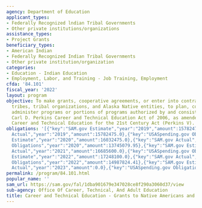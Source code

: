 ```yaml
---
agency: Department of Education
applicant_types:
- Federally Recognized lndian Tribal Governments
- Other private institutions/organizations
assistance_types:
- Project Grants
beneficiary_types:
- American Indian
- Federally Recognized Indian Tribal Governments
- Other private institution/organization
categories:
- Education - Indian Education
- Employment, Labor, and Training - Job Training, Employment
cfda: '84.101'
fiscal_year: '2022'
layout: program
objective: To make grants, cooperative agreements, or enter into contracts with Indian
  tribes, tribal organizations, and Alaska Native entities, to plan, conduct, and
  administer programs or portions of programs authorized by and consistent with the
  Carl D. Perkins Career and Technical Education Act of 2006, as amended by the Strengthening
  Career and Technical Education for the 21st Century Act (Perkins V).
obligations: '[{"key":"SAM.gov Estimate","year":"2019","amount":15782475.0},{"key":"SAM.gov
  Actual","year":"2019","amount":15782475.0},{"key":"USASpending.gov Obligations","year":"2019","amount":14413560.0},{"key":"SAM.gov
  Estimate","year":"2020","amount":16032475.0},{"key":"SAM.gov Actual","year":"2020","amount":16032475.0},{"key":"USASpending.gov
  Obligations","year":"2020","amount":13745079.95},{"key":"SAM.gov Estimate","year":"2021","amount":16685600.0},{"key":"SAM.gov
  Actual","year":"2021","amount":16685600.0},{"key":"USASpending.gov Obligations","year":"2021","amount":13670490.19},{"key":"SAM.gov
  Estimate","year":"2022","amount":17248100.0},{"key":"SAM.gov Actual","year":"2022","amount":17248100.0},{"key":"USASpending.gov
  Obligations","year":"2022","amount":14987824.41},{"key":"SAM.gov Estimate","year":"2023","amount":178730999.0},{"key":"SAM.gov
  Actual","year":"2023","amount":0.0},{"key":"USASpending.gov Obligations","year":"2023","amount":-2523324.84}]'
permalink: /program/84.101.html
popular_name: ''
sam_url: https://sam.gov/fal/1dba901679e347028ce8f290a3060d37/view
sub-agency: Office Of Career, Technical, And Adult Education
title: Career and Technical Education - Grants to Native Americans and Alaska Natives
---
```

